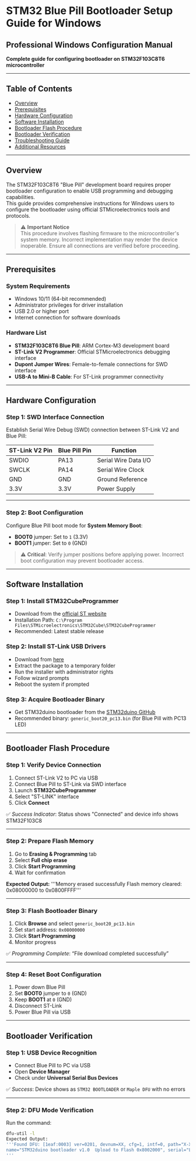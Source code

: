 # STM32 Blue Pill Bootloader Setup Guide for Windows

## Professional Windows Configuration Manual  
**Complete guide for configuring bootloader on STM32F103C8T6 microcontroller**

---

## Table of Contents

- [Overview](#overview)
- [Prerequisites](#prerequisites)
- [Hardware Configuration](#hardware-configuration)
- [Software Installation](#software-installation)
- [Bootloader Flash Procedure](#bootloader-flash-procedure)
- [Bootloader Verification](#bootloader-verification)
- [Troubleshooting Guide](#troubleshooting-guide)
- [Additional Resources](#additional-resources)

---

## <a name="overview"></a>Overview

The STM32F103C8T6 "Blue Pill" development board requires proper bootloader configuration to enable USB programming and debugging capabilities.  
This guide provides comprehensive instructions for Windows users to configure the bootloader using official STMicroelectronics tools and protocols.

> ⚠️ **Important Notice**  
> This procedure involves flashing firmware to the microcontroller's system memory. Incorrect implementation may render the device inoperable. Ensure all connections are verified before proceeding.

---

## <a name="prerequisites"></a>Prerequisites

### System Requirements
- Windows 10/11 (64-bit recommended)
- Administrator privileges for driver installation
- USB 2.0 or higher port
- Internet connection for software downloads

### Hardware List
- **STM32F103C8T6 Blue Pill**: ARM Cortex-M3 development board  
- **ST-Link V2 Programmer**: Official STMicroelectronics debugging interface  
- **Dupont Jumper Wires**: Female-to-female connections for SWD interface  
- **USB-A to Mini-B Cable**: For ST-Link programmer connectivity  

---

## <a name="hardware-configuration"></a>Hardware Configuration

### Step 1: SWD Interface Connection

Establish Serial Wire Debug (SWD) connection between ST-Link V2 and Blue Pill:

| ST-Link V2 Pin | Blue Pill Pin | Function              |
|----------------|---------------|-----------------------|
| SWDIO          | PA13          | Serial Wire Data I/O  |
| SWCLK          | PA14          | Serial Wire Clock     |
| GND            | GND           | Ground Reference      |
| 3.3V           | 3.3V          | Power Supply          |

---

### Step 2: Boot Configuration

Configure Blue Pill boot mode for **System Memory Boot**:

- **BOOT0** jumper: Set to `1` (3.3V)
- **BOOT1** jumper: Set to `0` (GND)

> ⚠️ **Critical**: Verify jumper positions before applying power. Incorrect boot configuration may prevent bootloader access.

---

## <a name="software-installation"></a>Software Installation

### Step 1: Install STM32CubeProgrammer

- Download from the [official ST website](https://www.st.com/en/development-tools/stm32cubeprog.html)
- Installation Path: `C:\Program Files\STMicroelectronics\STM32Cube\STM32CubeProgrammer`
- Recommended: Latest stable release

### Step 2: Install ST-Link USB Drivers

- Download from [here](https://www.st.com/en/development-tools/st-link-v2.html)
- Extract the package to a temporary folder
- Run the installer with administrator rights
- Follow wizard prompts
- Reboot the system if prompted

### Step 3: Acquire Bootloader Binary

- Get STM32duino bootloader from the [STM32duino GitHub](https://github.com/rogerclarkmelbourne/STM32duino-bootloader)
- Recommended binary: `generic_boot20_pc13.bin` (for Blue Pill with PC13 LED)

---

## <a name="bootloader-flash-procedure"></a>Bootloader Flash Procedure

### Step 1: Verify Device Connection

1. Connect ST-Link V2 to PC via USB  
2. Connect Blue Pill to ST-Link via SWD interface  
3. Launch **STM32CubeProgrammer**  
4. Select "ST-LINK" interface  
5. Click **Connect**

✅ *Success Indicator*: Status shows "Connected" and device info shows STM32F103C8

---

### Step 2: Prepare Flash Memory

1. Go to **Erasing & Programming** tab  
2. Select **Full chip erase**  
3. Click **Start Programming**  
4. Wait for confirmation

**Expected Output:**
'''Memory erased successfully
Flash memory cleared: 0x08000000 to 0x0800FFFF'''


---

### Step 3: Flash Bootloader Binary

1. Click **Browse** and select `generic_boot20_pc13.bin`  
2. Set start address: `0x08000000`  
3. Click **Start Programming**  
4. Monitor progress

✅ *Programming Complete*: “File download completed successfully”

---

### Step 4: Reset Boot Configuration

1. Power down Blue Pill  
2. Set **BOOT0** jumper to `0` (GND)  
3. Keep **BOOT1** at `0` (GND)  
4. Disconnect ST-Link  
5. Power Blue Pill via USB

---

## <a name="bootloader-verification"></a>Bootloader Verification

### Step 1: USB Device Recognition

- Connect Blue Pill to PC via USB  
- Open **Device Manager**  
- Check under **Universal Serial Bus Devices**

✅ *Success*: Device shows as `STM32 BOOTLOADER` or `Maple DFU` with no errors

---

### Step 2: DFU Mode Verification

Run the command:
```bash
dfu-util -l
Expected Output:
'''Found DFU: [1eaf:0003] ver=0201, devnum=XX, cfg=1, intf=0, path="X-X", alt=2,
name="STM32duino bootloader v1.0  Upload to Flash 0x8002000", serial="LLM 003"
'''
